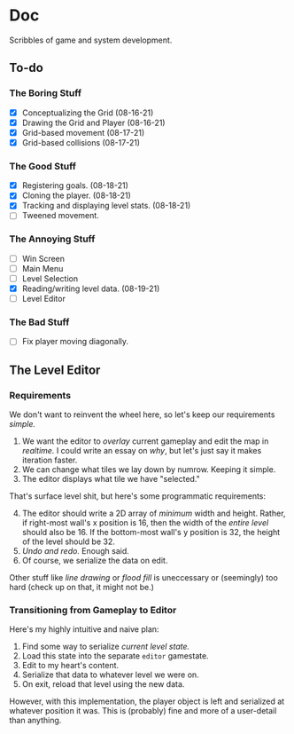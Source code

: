 # Doc
Scribbles of game and system development.

## To-do
### The Boring Stuff
- [x] Conceptualizing the Grid (08-16-21)
- [x] Drawing the Grid and Player (08-16-21)
- [x] Grid-based movement (08-17-21)
- [x] Grid-based collisions (08-17-21)

### The Good Stuff
- [x] Registering goals. (08-18-21)
- [x] Cloning the player. (08-18-21)
- [x] Tracking and displaying level stats. (08-18-21)
- [ ] Tweened movement.

### The Annoying Stuff
- [ ] Win Screen
- [ ] Main Menu
- [ ] Level Selection
- [x] Reading/writing level data. (08-19-21)
- [ ] Level Editor

### The Bad Stuff
- [ ] Fix player moving diagonally.

## The Level Editor
### Requirements
We don't want to reinvent the wheel here, so let's keep our requirements *simple.*
1. We want the editor to *overlay* current gameplay and edit the map in *realtime.* I could write an essay on *why*, but let's just say it makes iteration faster.
2. We can change what tiles we lay down by numrow. Keeping it simple.
3. The editor displays what tile we have "selected."

That's surface level shit, but here's some programmatic requirements:

4. The editor should write a 2D array of *minimum* width and height. Rather, if right-most wall's x position is 16, then the width of the *entire level* should also be 16. If the bottom-most wall's y position is 32, the height of the level should be 32.
5. *Undo and redo.* Enough said.
6. Of course, we serialize the data on edit.

Other stuff like *line drawing* or *flood fill* is uneccessary or (seemingly) too hard (check up on that, it might not be.)

### Transitioning from Gameplay to Editor
Here's my highly intuitive and naive plan:
1. Find some way to serialize *current level state.*
2. Load this state into the separate `editor` gamestate.
3. Edit to my heart's content.
4. Serialize that data to whatever level we were on.
5. On exit, reload that level using the new data.

However, with this implementation, the player object is left and serialized at whatever position it was. This is (probably) fine and more of a user-detail than anything.